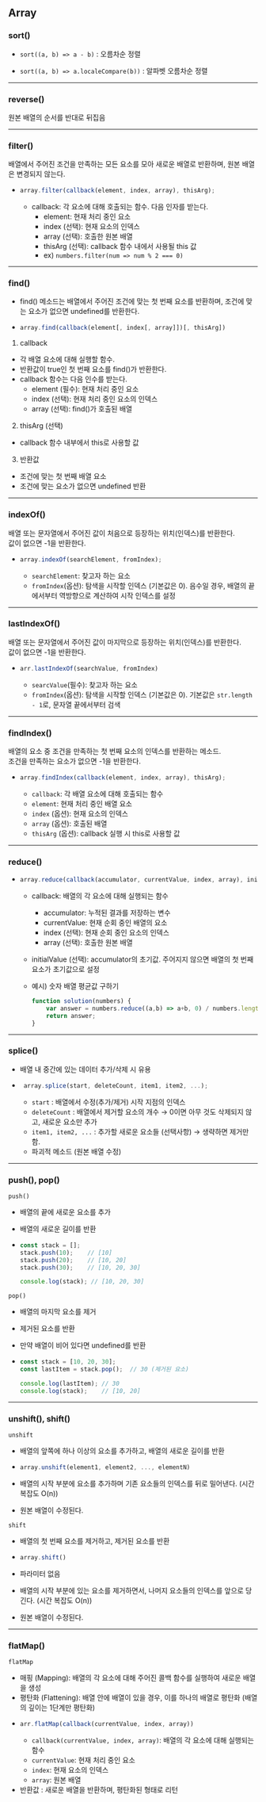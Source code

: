 ## Array
### sort()
- `sort((a, b) => a - b)` : 오름차순 정렬

- `sort((a, b) => a.localeCompare(b))` : 알파벳 오름차순 정렬

---

### reverse()
원본 배열의 순서를 반대로 뒤집음

---

### filter()
배열에서 주어진 조건을 만족하는 모든 요소를 모아 새로운 배열로 반환하며, 원본 배열은 변경되지 않는다.
- ```js
  array.filter(callback(element, index, array), thisArg);
  ```
  - callback: 각 요소에 대해 호출되는 함수. 다음 인자를 받는다.
    - element: 현재 처리 중인 요소
    - index (선택): 현재 요소의 인덱스
    - array (선택): 호출한 원본 배열
    - thisArg (선택): callback 함수 내에서 사용될 this 값
    - ex) `numbers.filter(num => num % 2 === 0)`

---

### find()
- find() 메소드는 배열에서 주어진 조건에 맞는 첫 번째 요소를 반환하며, 조건에 맞는 요소가 없으면 undefined를 반환한다.

- ```js
  array.find(callback(element[, index[, array]])[, thisArg])
  ```

1. callback
  - 각 배열 요소에 대해 실행할 함수.
  - 반환값이 true인 첫 번째 요소를 find()가 반환한다.
  - callback 함수는 다음 인수를 받는다.
    - element (필수): 현재 처리 중인 요소
    - index (선택): 현재 처리 중인 요소의 인덱스
    - array (선택): find()가 호출된 배열
2. thisArg (선택)
  - callback 함수 내부에서 this로 사용할 값

3. 반환값
- 조건에 맞는 첫 번째 배열 요소
- 조건에 맞는 요소가 없으면 undefined 반환

---

### indexOf()
배열 또는 문자열에서 주어진 값이 처음으로 등장하는 위치(인덱스)를 반환한다.<br/>
값이 없으면 -1을 반환한다.

- ```js
  array.indexOf(searchElement, fromIndex);
  ```
  - `searchElement`: 찾고자 하는 요소
  - `fromIndex`(옵션): 탐색을 시작할 인덱스 (기본값은 0). 음수일 경우, 배열의 끝에서부터 역방향으로 계산하여 시작 인덱스를 설정 

---

### lastIndexOf()
배열 또는 문자열에서 주어진 값이 마지막으로 등장하는 위치(인덱스)를 반환한다.<br/>
값이 없으면 -1을 반환한다.

- ```js
  arr.lastIndexOf(searchValue, fromIndex)
  ```
  - `searcValue`(필수): 찾고자 하는 요소
  - `fromIndex`(옵션): 탐색을 시작할 인덱스 (기본값은 0). 기본값은 `str.length - 1`로, 문자열 끝에서부터 검색

---

### findIndex()
배열의 요소 중 조건을 만족하는 첫 번째 요소의 인덱스를 반환하는 메소드. <br/>
조건을 만족하는 요소가 없으면 -1을 반환한다.

- ```js
  array.findIndex(callback(element, index, array), thisArg);
  ```
  - `callback`: 각 배열 요소에 대해 호출되는 함수
  - `element`: 현재 처리 중인 배열 요소
  - `index` (옵션): 현재 요소의 인덱스
  - `array` (옵션): 호출된 배열
  - `thisArg` (옵션): callback 실행 시 this로 사용할 값

---

### reduce()
- ```js
  array.reduce(callback(accumulator, currentValue, index, array), initialValue);
  ```
  - callback: 배열의 각 요소에 대해 실행되는 함수
    - accumulator: 누적된 결과를 저장하는 변수
    - currentValue: 현재 순회 중인 배열의 요소
    - index (선택): 현재 순회 중인 요소의 인덱스
    - array (선택): 호출한 원본 배열

  - initialValue (선택): accumulator의 초기값. 주어지지 않으면 배열의 첫 번째 요소가 초기값으로 설정

  - 예시) 숫자 배열 평균값 구하기
      ```js
      function solution(numbers) {
          var answer = numbers.reduce((a,b) => a+b, 0) / numbers.length;
          return answer;
      }
      ```

---

### splice()
- 배열 내 중간에 있는 데이터 추가/삭제 시 유용
 - ```js
    array.splice(start, deleteCount, item1, item2, ...);
   ```
    - `start` : 배열에서 수정(추가/제거) 시작 지점의 인덱스
    - `deleteCount` : 배열에서 제거할 요소의 개수 → 0이면 아무 것도 삭제되지 않고, 새로운 요소만 추가
    - `item1, item2, ...` : 추가할 새로운 요소들 (선택사항) → 생략하면 제거만 함.
    - 파괴적 메소드 (원본 배열 수정)
  
---
  
### push(), pop()
`push()`
- 배열의 끝에 새로운 요소를 추가

- 배열의 새로운 길이를 반환

- ```js
  const stack = [];
  stack.push(10);    // [10]
  stack.push(20);    // [10, 20]
  stack.push(30);    // [10, 20, 30]

  console.log(stack); // [10, 20, 30]
  ```

`pop()`
- 배열의 마지막 요소를 제거
- 제거된 요소를 반환
- 만약 배열이 비어 있다면 undefined를 반환

- ```js
  const stack = [10, 20, 30];
  const lastItem = stack.pop();  // 30 (제거된 요소)

  console.log(lastItem); // 30
  console.log(stack);    // [10, 20]
  ```

---

### unshift(), shift()
`unshift`
- 배열의 앞쪽에 하나 이상의 요소를 추가하고, 배열의 새로운 길이를 반환

- ```js
  array.unshift(element1, element2, ..., elementN)
  ```

- 배열의 시작 부분에 요소를 추가하며 기존 요소들의 인덱스를 뒤로 밀어낸다. (시간 복잡도 O(n))
- 원본 배열이 수정된다.


`shift`
- 배열의 첫 번째 요소를 제거하고, 제거된 요소를 반환

- ```js
  array.shift()
  ```

- 파라미터 없음
- 배열의 시작 부분에 있는 요소를 제거하면서, 나머지 요소들의 인덱스를 앞으로 당긴다. (시간 복잡도 O(n))
- 원본 배열이 수정된다.

---

### flatMap()
`flatMap`
- 매핑 (Mapping): 배열의 각 요소에 대해 주어진 콜백 함수를 실행하여 새로운 배열을 생성
- 평탄화 (Flattening): 배열 안에 배열이 있을 경우, 이를 하나의 배열로 평탄화 (배열의 깊이는 1단계만 평탄화)
- ```js
  arr.flatMap(callback(currentValue, index, array))
  ```
  - `callback(currentValue, index, array)`: 배열의 각 요소에 대해 실행되는 함수
  - `currentValue`: 현재 처리 중인 요소
  - `index`: 현재 요소의 인덱스
  - `array`: 원본 배열
- 반환값 : 새로운 배열을 반환하며, 평탄화된 형태로 리턴
